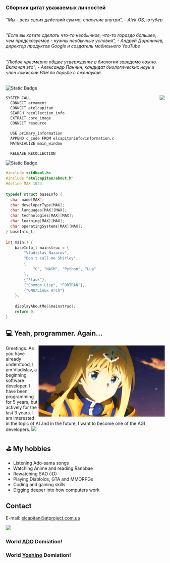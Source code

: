 ### Сборник цитат уважаемых личностей

###### "Мы - всех своих действий сумма, спасение внутри", - Alek OS, ютубер
###### "Если вы хотите сделать что-то необычное, что-то гораздо большее, чем предсказуемое - нужны необычные условия", - Андрей Дороничев, директор продуктов Google и создатель мобильного YouTube
###### "Любое чрезмерно общее утверждение в биологии заведомо ложно. Включая это", - Александр Панчин, кандидат биологических наук и член комиссии РАН по борьбе с лженаукой
![Static Badge](https://img.shields.io/badge/Language-Underworld%20System%20Commands-gold)

<img height="250" src="https://github.com/at-elcapitan/at-elcapitan/assets/96237569/b64c8e2f-ebfe-4160-bd15-455ef590733b" align="right">

```
SYSTEM CALL
  CONNECT armament
  CONNECT atelcapitan
  SEARCH recollection_info
  EXTRACT core_image
  CONNECT resource
  
  USE primary_information
  APPEND c_code FROM elcapitaninfo/information.c
  MATERIALIZE main_window
  
  RELEASE RECOLLECTION
```

<span style="color:green"> </span>

![Static Badge](https://img.shields.io/badge/Language-C-lightgray)
```c
#include <stdbool.h>
#include "atelcapitan/about.h"
#define MAX 1024

typedef struct baseInfo {
  char name[MAX];
  char developerType[MAX];
  char languages[MAX][MAX];
  char technologies[MAX][MAX];
  char learning[MAX][MAX];
  char operatingSystems[MAX][MAX];
} baseInfo_t;

int main() {
    baseInfo_t mainstruc = {
        "Vladislav Nazarov",
        "Don't call me Shirley",
        {
            "C", "NASM", "Python", "Lua"
        },
        {"Flask"},
        {"Common Lisp", "FORTRAN"},
        {"GNU/Linux Arch"}
    };
    
    displayAboutMe(&mainstruc);
    return 0;
}
```

## ‍💻 Yeah, programmer. Again...
<img width="400" src="https://github.com/at-elcapitan/at-elcapitan/blob/4123a794c373f26ba0674228fff64471a51af4ec/alice.gif" align="right"/>
Greetings. As you have already understood, I am Vladislav, a beginning software developer. I have been programming for 5 years, but actively for the last 3 years. I am interested in the topic of AI and in the future, I want to become one of the AGI developers.

<img width=400 src='https://github-readme-stats.vercel.app/api/top-langs/?username=at-elcapitan&theme=vue-dark&show_icons=true&hide_border=true&layout=compact'/>

## ⛳ My hobbies
- Listening Ado-sama songs
- Watching Anime and reading Ranobae
- Rewatching SAO (:D)
- Playing Diabloids, GTA and MMORPGs
- Coding and gaining skills
- Digging deeper into how computers work

## Contact

E-mail: <elcapitan@atproject.com.ua>

<img width="200" src="https://media.tenor.com/yIX_27rQAIkAAAAM/ado-ado-cute.gif">

### World [ADO](https://x.com/ado1024imokenp) Domiation!
### World [Yoshino](https://x.com/yoshino_msc) Domiation!
